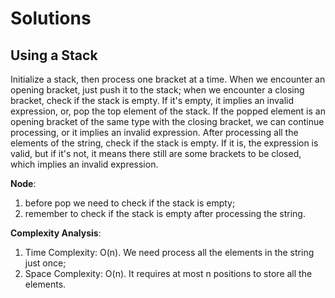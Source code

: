 # Solutions

## Using a Stack

Initialize a stack, then process one bracket at a time. When we encounter an opening bracket, just push it to the stack; when we encounter a closing bracket, check if the stack is empty. If it's empty, it implies an invalid expression, or, pop the top element of the stack. If the popped element is an opening bracket of the same type with the closing bracket, we can continue processing, or it implies an invalid expression. After processing all the elements of the string, check if the stack is empty. If it is, the expression is valid, but if it's not, it means there still are some brackets to be closed, which implies an invalid expression.

**Node**:
1. before pop we need to check if the stack is empty;
2. remember to check if the stack is empty after processing the string.

**Complexity Analysis**:
1. Time Complexity: O(n). We need process all the elements in the string just once;
1. Space Complexity: O(n). It requires at most n positions to store all the elements.

